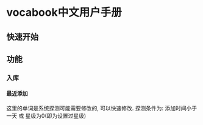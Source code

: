 # vocabook中文用户手册

## 快速开始

## 功能

### 入库

#### 最近添加

这里的单词是系统探测可能需要修改的, 可以快速修改.
探测条件为: 添加时间小于一天 或 星级为0(即为设置过星级)